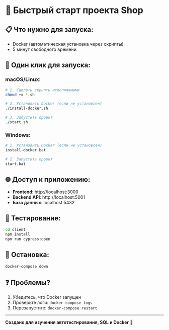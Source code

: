 # 🚀 Быстрый старт проекта Shop

## 📋 Что нужно для запуска:
- Docker (автоматическая установка через скрипты)
- 5 минут свободного времени

## 🎯 Один клик для запуска:

### macOS/Linux:
```bash
# 1. Сделать скрипты исполняемыми
chmod +x *.sh

# 2. Установить Docker (если не установлен)
./install-docker.sh

# 3. Запустить проект
./start.sh
```

### Windows:
```bash
# 1. Установить Docker (если не установлен)
install-docker.bat

# 2. Запустить проект
start.bat
```

## 🌐 Доступ к приложению:
- **Frontend**: http://localhost:3000
- **Backend API**: http://localhost:5001
- **База данных**: localhost:5432

## 🧪 Тестирование:
```bash
cd client
npm install
npm run cypress:open
```

## 🛑 Остановка:
```bash
docker-compose down
```

## ❓ Проблемы?
1. Убедитесь, что Docker запущен
2. Проверьте логи: `docker-compose logs`
3. Перезапустите: `docker-compose restart`

---
**Создано для изучения автотестирования, SQL и Docker** 🎯

